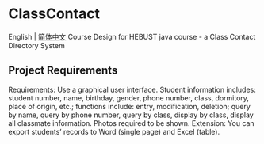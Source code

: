 # ClassContact
English | [简体中文](./README_zh-CN.md)
Course Design for HEBUST java course - a Class Contact Directory System
## Project Requirements
Requirements: Use a graphical user interface. Student information includes: student number, name, birthday, gender, phone number, class, dormitory, place of origin, etc.; functions include: entry, modification, deletion; query by name, query by phone number, query by class, display by class, display all classmate information. Photos required to be shown.
Extension: You can export students’ records to Word (single page) and Excel (table).